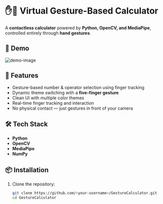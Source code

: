 # ✋🔢 Virtual Gesture-Based Calculator

A **contactless calculator** powered by **Python, OpenCV, and MediaPipe**, controlled entirely through **hand gestures**.

## 📸 Demo
![demo-image](link-to-demo-image-or-gif)

## 🚀 Features
- Gesture-based number & operator selection using finger tracking  
- Dynamic theme switching with a **five-finger gesture**  
- Clean UI with multiple color themes  
- Real-time finger tracking and interaction  
- No physical contact — just gestures in front of your camera  

## 🛠 Tech Stack
- **Python**
- **OpenCV**
- **MediaPipe**
- **NumPy**

## 📦 Installation
1. Clone the repository:
   ```bash
   git clone https://github.com/<your-username>/GestureCalculator.git
   cd GestureCalculator

